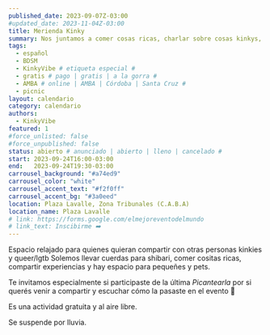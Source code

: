 ```yaml
---
published_date: 2023-09-07Z-03:00
#updated_date: 2023-11-04Z-03:00
title: Merienda Kinky
summary: Nos juntamos a comer cosas ricas, charlar sobre cosas kinkys, rosquear la chanchada, atar y más 
tags:
  - español
  - BDSM
  - KinkyVibe # etiqueta especial #
  - gratis # pago | gratis | a la gorra #
  - AMBA # online | AMBA | Córdoba | Santa Cruz #
  - picnic
layout: calendario
category: calendario
authors:
  - KinkyVibe
featured: 1
#force_unlisted: false
#force_unpublished: false
status: abierto # anunciado | abierto | lleno | cancelado #
start: 2023-09-24T16:00-03:00
end:   2023-09-24T19:30-03:00
carrousel_background: "#a74ed9"
carrousel_color: "white"
carrousel_accent_text: "#f2f0ff"
carrousel_accent_bg: "#3a0eed"
location: Plaza Lavalle, Zona Tribunales (C.A.B.A)
location_name: Plaza Lavalle
# link: https://forms.google.com/elmejoreventodelmundo
# link_text: Inscibirme ➡️
---
```

Espacio relajado para quienes quieran compartir con otras personas kinkies y queer/lgtb 
Solemos llevar cuerdas para shibari, comer cositas ricas, compartir experiencias y hay espacio para pequeñes y pets.

Te invitamos especialmente si participaste de la última _Picantearla_ por si querés venir a compartir y escuchar cómo la pasaste en el evento 💞

Es una actividad gratuita y al aire libre.

Se suspende por lluvia.